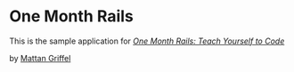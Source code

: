 # One Month Rails

This is the sample application for 
[*One Month Rails: Teach Yourself to Code*](http://onemonthrails.com)

by [Mattan Griffel](http://onemonthrails.com)

